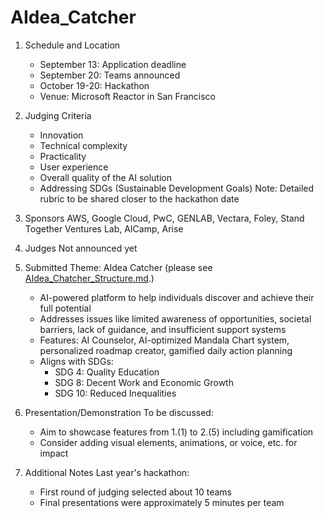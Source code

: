 # AIdea_Catcher

1. Schedule and Location
   - September 13: Application deadline
   - September 20: Teams announced
   - October 19-20: Hackathon
   - Venue: Microsoft Reactor in San Francisco

2. Judging Criteria
   - Innovation
   - Technical complexity
   - Practicality
   - User experience
   - Overall quality of the AI solution
   - Addressing SDGs (Sustainable Development Goals)
   Note: Detailed rubric to be shared closer to the hackathon date

3. Sponsors
   AWS, Google Cloud, PwC, GENLAB, Vectara, Foley, Stand Together Ventures Lab, AICamp, Arise

4. Judges
   Not announced yet

5. Submitted Theme: AIdea Catcher (please see [AIdea_Chatcher_Structure.md](AIdea_Chatcher_Structure.md).)
   - AI-powered platform to help individuals discover and achieve their full potential
   - Addresses issues like limited awareness of opportunities, societal barriers, lack of guidance, and insufficient support systems
   - Features: AI Counselor, AI-optimized Mandala Chart system, personalized roadmap creator, gamified daily action planning
   - Aligns with SDGs: 
     * SDG 4: Quality Education
     * SDG 8: Decent Work and Economic Growth
     * SDG 10: Reduced Inequalities

6. Presentation/Demonstration
   To be discussed:
   - Aim to showcase features from 1.(1) to 2.(5) including gamification
   - Consider adding visual elements, animations, or voice, etc. for impact

7. Additional Notes
   Last year's hackathon:
   - First round of judging selected about 10 teams
   - Final presentations were approximately 5 minutes per team
